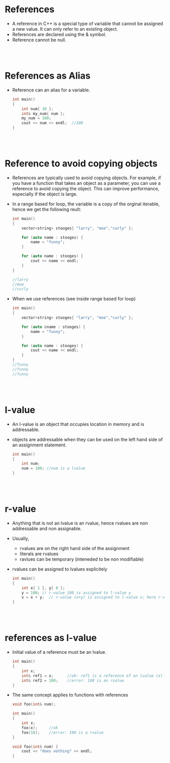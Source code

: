 # References

* A reference in C++ is a special type of variable that cannot be assigned a new value. It can only refer to an existing object. 
* References are declared using the & symbol.
* Reference cannot be null.


<br>
<br>

# References as Alias

* Reference can an alias for a variable.
    ```cpp
    int main()
    {
        int num{ 10 };
        int& my_num{ num };
        my_num = 100;
        cout << num << endl;  //100
    }
    ```

<br>
<br>

# Reference to avoid copying objects

* References are typically used to avoid copying objects. For example, if you have a function that takes an object as a parameter, you can use a reference to avoid copying the object. This can improve performance, especially if the object is large.
* In a range based for loop, the variable is a copy of the orginal iterable, hence we get the following reult: 

    ```cpp
    int main()
    {
        vector<string> stooges{ "larry", "moe","curly" };

        for (auto name : stooges) {
            name = "funny";
        }

        for (auto name : stooges) {
            cout << name << endl;
        }
    }

    //larry 
    //moe
    //curly
    ```
* When we use references (see inside range based for loop)

    ```cpp
    int main()
    {
        vector<string> stooges{ "larry", "moe","curly" };

        for (auto &name : stooges) {
            name = "funny";
        }

        for (auto name : stooges) {
            cout << name << endl;
        }
    }
    //funny
    //funny
    //funny
    ```

<br>
<br>

# l-value 

* An l-value is an object that occupies location in memory and is addressable.
* objects are addressable when they can be used on the left hand side of an assignment statement.

    ```cpp
    int main()
    {
        int num;
        num = 100; //num is a lvalue
    }
    ```

<br>
<br>

# r-value

* Anything that is not an lvalue is an rvalue, hence rvalues are non addressable and non assignable.
* Usually,
    * rvalues are on the right hand side of the assignment
    * literals are rvalues
    * ravlues can be temporary (inteneded to be non modifiable)

* rvalues can be assigned to lvalues explicitely

    ```cpp
    int main()
    {
        int x{ 1 }, y{ 0 };
        y = 100; // r-value 100 is assigned to l-value y
        x = x + y;  // r-value (x+y) is assigned to l-value x; here r-value is a temporary that is non-modifiable!
    }
    ```

<br>
<br>

# references as l-value

* Initial value of a reference must be an lvalue.
    ```cpp
    int main()
    {
        int x;
        int& ref1 = x;      //ok: ref1 is a reference of an lvalue (x)
        int& ref2 = 100;    //error: 100 is an rvalue
    }
    ```
* The same concept applies to functions with references

    ```cpp
    void foo(int& num);

    int main()
    {
        int x;
        foo(x);		//ok
        foo(10);	//error: 100 is a rvalue	 
    }

    void foo(int& num) {
        cout << "does nothing" << endl;
    }
    ```